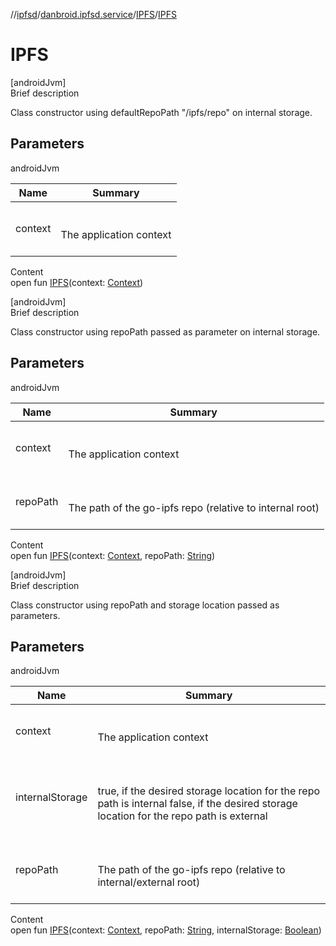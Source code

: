 //[ipfsd](../../index.md)/[danbroid.ipfsd.service](../index.md)/[IPFS](index.md)/[IPFS](-i-p-f-s.md)



# IPFS  
[androidJvm]  
Brief description  


Class constructor using defaultRepoPath "/ipfs/repo" on internal storage.



## Parameters  
  
androidJvm  
  
|  Name|  Summary| 
|---|---|
| context| <br><br>The application context<br><br>
  
  
Content  
open fun [IPFS](-i-p-f-s.md)(context: [Context](https://developer.android.com/reference/kotlin/android/content/Context.html))  


[androidJvm]  
Brief description  


Class constructor using repoPath passed as parameter on internal storage.



## Parameters  
  
androidJvm  
  
|  Name|  Summary| 
|---|---|
| context| <br><br>The application context<br><br>
| repoPath| <br><br>The path of the go-ipfs repo (relative to internal root)<br><br>
  
  
Content  
open fun [IPFS](-i-p-f-s.md)(context: [Context](https://developer.android.com/reference/kotlin/android/content/Context.html), repoPath: [String](https://developer.android.com/reference/kotlin/java/lang/String.html))  


[androidJvm]  
Brief description  


Class constructor using repoPath and storage location passed as parameters.



## Parameters  
  
androidJvm  
  
|  Name|  Summary| 
|---|---|
| context| <br><br>The application context<br><br>
| internalStorage| <br><br>true, if the desired storage location for the repo path is internal false, if the desired storage location for the repo path is external<br><br>
| repoPath| <br><br>The path of the go-ipfs repo (relative to internal/external root)<br><br>
  
  
Content  
open fun [IPFS](-i-p-f-s.md)(context: [Context](https://developer.android.com/reference/kotlin/android/content/Context.html), repoPath: [String](https://developer.android.com/reference/kotlin/java/lang/String.html), internalStorage: [Boolean](https://kotlinlang.org/api/latest/jvm/stdlib/kotlin/-boolean/index.html))  



